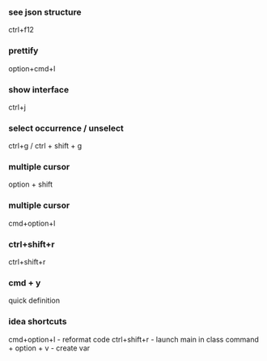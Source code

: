 ### see json structure
ctrl+f12

### prettify
option+cmd+l

### show interface
ctrl+j

### select occurrence / unselect
ctrl+g / ctrl + shift + g

### multiple cursor
option + shift

### multiple cursor
cmd+option+l

### ctrl+shift+r
ctrl+shift+r

### cmd + y
quick definition

### idea shortcuts
cmd+option+l - reformat code
ctrl+shift+r - launch main in class
command + option + v - create var

